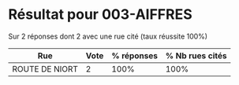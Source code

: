 # Résultat pour 003-AIFFRES

Sur 2 réponses dont 2 avec une rue cité (taux réussite 100%)

| Rue | Vote | % réponses | % Nb rues cités|
|-----|------|------------|----------------|
| ROUTE DE NIORT | 2 | 100% | 100%|
